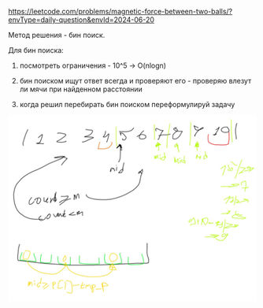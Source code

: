 https://leetcode.com/problems/magnetic-force-between-two-balls/?envType=daily-question&envId=2024-06-20

Метод решения - бин поиск.

Для бин поиска:

1) посмотреть ограничения - 10^5 -> O(nlogn)

2) бин поиском ищут ответ всегда и проверяют его - проверяю влезут ли мячи при найденном расстоянии  

3) когда решил перебирать бин поиском переформулируй задачу

![solv](solv.jpg)